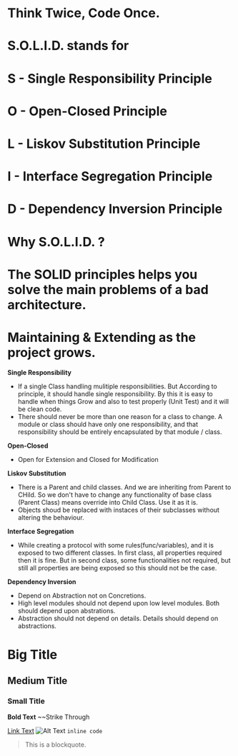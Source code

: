 # Think Twice, Code Once.
# S.O.L.I.D. stands for
 
# S - Single Responsibility Principle
# O - Open-Closed Principle
# L - Liskov Substitution Principle
# I - Interface Segregation Principle
# D - Dependency Inversion Principle


# Why S.O.L.I.D. ?
# The SOLID principles helps you solve the main problems of a bad architecture.
# Maintaining & Extending as the project grows.

**Single Responsibility**
- If a single Class handling mulitiple responsibilities. But According to principle, it should handle single responsibility. By this it is easy to handle when things Grow and also to test properly (Unit Test) and it will be clean code.
- There should never be more than one reason for a class to change. A module or class should have only one responsibility, and that responsibility should be entirely encapsulated by that module / class.

**Open-Closed**
- Open for Extension and Closed for Modification

**Liskov Substitution**
- There is a Parent and child classes. And we are inheriting from Parent to CHild. So we don't have to change any functionality of base class (Parent Class) means override into Child Class. Use it as it is.
- Objects shoud be replaced with instaces of their subclasses without altering the behaviour.

**Interface Segregation**
- While creating a protocol with some rules(func/variables), and it is exposed to two different classes. In first class, all properties required then it is fine. But in second class, some functionalities not required, but still all properties are being exposed so this should not be the case.


**Dependency Inversion**
- Depend on Abstraction not on Concretions.
- High level modules should not depend upon low level modules. Both should depend upon abstrations.
- Abstraction should not depend on details. Details should depend on abstractions.




















# Big Title
## Medium Title
### Small Title
**Bold Text**
~~Strike Through

[Link Text](http://example.com)
![Alt Text](image-url)
`inline code`
> This is a blockquote.


